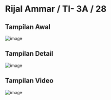 # Rijal Ammar / TI- 3A / 28

## Tampilan Awal
![image](https://user-images.githubusercontent.com/75898886/207215179-9c3609b0-6173-4b2f-bfd6-3b24b06a15f4.png)
## Tampilan Detail
![image](https://user-images.githubusercontent.com/75898886/207215240-c41cfb58-22c3-4561-8364-5450bd3e176c.png)
## Tampilan Video
![image](https://user-images.githubusercontent.com/75898886/207215352-3665a8d0-c26d-46e0-be52-8ef2bb29fa94.png)
